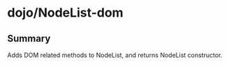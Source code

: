 # dojo/NodeList-dom

## Summary

Adds DOM related methods to NodeList, and returns NodeList constructor.
